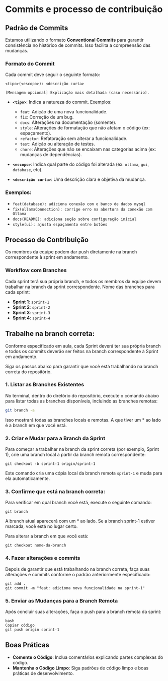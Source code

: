 # Commits e processo de contribuição

## Padrão de Commits

Estamos utilizando o formato **Conventional Commits** para garantir consistência no histórico de commits. Isso facilita a compreensão das mudanças.

### Formato do Commit
Cada commit deve seguir o seguinte formato:

```
<tipo>(<escopo>): <descrição curta>

[Mensagem opcional] Explicação mais detalhada (caso necessário).
```

- **`<tipo>`**: Indica a natureza do commit. Exemplos:
  - `feat`: Adição de uma nova funcionalidade.
  - `fix`: Correção de um bug.
  - `docs`: Alterações na documentação (somente).
  - `style`: Alterações de formatação que não afetam o código (ex: espaçamento).
  - `refactor`: Refatoração sem alterar a funcionalidade.
  - `test`: Adição ou alteração de testes.
  - `chore`: Alterações que não se encaixam nas categorias acima (ex: mudanças de dependências).

- **`<escopo>`**: Indica qual parte do código foi alterada (ex: `ollama`, `gui`, `database`, etc).

- **`<descrição curta>`**: Uma descrição clara e objetiva da mudança.

### Exemplos:

- `feat(database): adiciona conexão com o banco de dados mysql`
- `fix(ollamaConnection): corrige erro na abertura da conexão com Ollama`
- `docs(README): adiciona seção sobre configuração inicial`
- `style(ui): ajusta espaçamento entre botões`

## Processo de Contribuição

Os membros da equipe podem dar push diretamente na branch correspondente à sprint em andamento.

### Workflow com Branches

Cada sprint terá sua própria branch, e todos os membros da equipe devem trabalhar na branch da sprint correspondente. Nome das branches para cada sprint:

- **Sprint 1**: `sprint-1`
- **Sprint 2**: `sprint-2`
- **Sprint 3**: `sprint-3`
- **Sprint 4**: `sprint-4`

## Trabalhe na branch correta:
Conforme especificado em aula, cada Sprint deverá ter sua própria branch e todos os commits deverão ser feitos na branch correspondente à Sprint em andamento.

Siga os passos abaixo para garantir que você está trabalhando na branch correta do repositório.

### 1. Listar as Branches Existentes

No terminal, dentro do diretório do repositório, execute o comando abaixo para listar todas as branches disponíveis, incluindo as branches remotas:
```bash
git branch -a
```
Isso mostrará todas as branches locais e remotas. A que tiver um * ao lado é a branch em que você está.


### 2. Criar e Mudar para a Branch da Sprint
Para começar a trabalhar na branch da sprint correta (por exemplo, Sprint 1), crie uma branch local a partir da branch remota correspondente:
```
git checkout -b sprint-1 origin/sprint-1
```
Este comando cria uma cópia local da branch remota `sprint-1` e muda para ela automaticamente.


### 3. Confirme que está na branch correta:
Para verificar em qual branch você está, execute o seguinte comando:
```
git branch
```
A branch atual aparecerá com um * ao lado. Se a branch sprint-1 estiver marcada, você está no lugar certo.

Para alterar a branch em que você está:
```
git checkout nome-da-branch
```


### 4. Fazer alterações e commits
Depois de garantir que está trabalhando na branch correta, faça suas alterações e commits conforme o padrão anteriormente especificado:
```
git add .
git commit -m "feat: adiciona nova funcionalidade na sprint-1"
```

### 5. Enviar as Mudanças para a Branch Remota
Após concluir suas alterações, faça o push para a branch remota da sprint:
```
bash
Copiar código
git push origin sprint-1
```

## Boas Práticas

- **Comente o Código**: Inclua comentários explicando partes complexas do código.
- **Mantenha o Código Limpo**: Siga padrões de código limpo e boas práticas de desenvolvimento.
